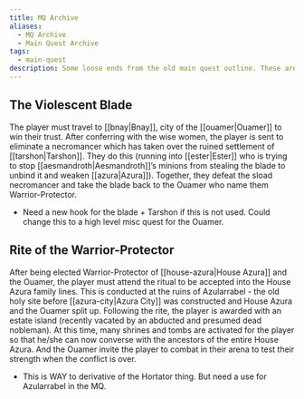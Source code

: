 ```yaml
---
title: MQ Archive
aliases:
  - MQ Archive
  - Main Quest Archive
tags:
  - main-quest
description: Some loose ends from the old main quest outline. These are archived here for potential usage in a different quest line.
---
```

## The Violescent Blade
The player must travel to [[bnay|Bnay]], city of the [[ouamer|Ouamer]] to win their trust. After conferring with the wise women, the player is sent to eliminate a necromancer which has taken over the ruined settlement of [[tarshon|Tarshon]]. They do this (running into [[ester|Ester]] who is trying to stop [[aesmandroth|Aesmandroth]]’s minions from stealing the blade to unbind it and weaken [[azura|Azura]]). Together, they defeat the sload necromancer and take the blade back to the Ouamer who name them Warrior-Protector.

* Need a new hook for the blade + Tarshon if this is not used. Could change this to a high level misc quest for the Ouamer.
## Rite of the Warrior-Protector
After being elected Warrior-Protector of [[house-azura|House Azura]] and the Ouamer, the player must attend the ritual to be accepted into the House Azura family lines. This is conducted at the ruins of Azularrabel - the old holy site before [[azura-city|Azura City]] was constructed and House Azura and the Ouamer split up. Following the rite, the player is awarded with an estate island (recently vacated by an abducted and presumed dead nobleman). At this time, many shrines and tombs are activated for the player so that he/she can now converse with the ancestors of the entire House Azura. And the Ouamer invite the player to combat in their arena to test their strength when the conflict is over.

* This is WAY to derivative of the Hortator thing. But need a use for Azularrabel in the MQ.
